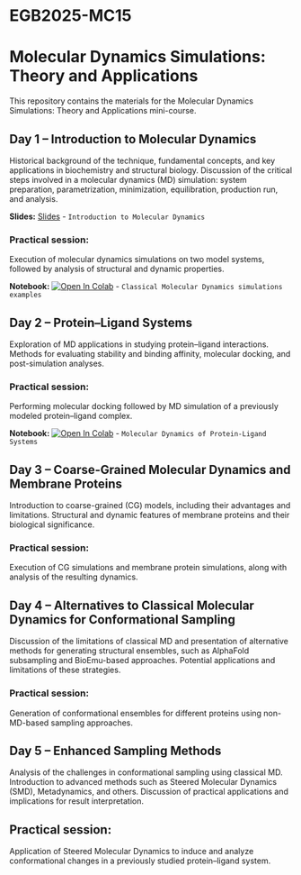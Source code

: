 # EGB2025-MC15

# Molecular Dynamics Simulations: Theory and Applications

This repository contains the materials for the Molecular Dynamics Simulations: Theory and Applications mini-course.

## Day 1 – Introduction to Molecular Dynamics
Historical background of the technique, fundamental concepts, and key applications in biochemistry and structural biology. Discussion of the critical steps involved in a molecular dynamics (MD) simulation: system preparation, parametrization, minimization, equilibration, production run, and analysis.

**Slides:** [Slides](https://github.com/cpedebos/EGB-MC15/raw/main/EGB_MC15_Aula_1_Introduction_to_MD.pdf)  - `Introduction to Molecular Dynamics`

### Practical session: 
Execution of molecular dynamics simulations on two model systems, followed by analysis of structural and dynamic properties.

**Notebook:** [![Open In Colab](https://colab.research.google.com/assets/colab-badge.svg)](https://colab.research.google.com/github/cpedebos/EGB-MC15/blob/main/CHARMM_GUI_EGB2025.ipynb)  - `Classical Molecular Dynamics simulations examples`

## Day 2 – Protein–Ligand Systems
Exploration of MD applications in studying protein–ligand interactions. Methods for evaluating stability and binding affinity, molecular docking, and post-simulation analyses.

### Practical session: 
Performing molecular docking followed by MD simulation of a previously modeled protein–ligand complex.

**Notebook:** [![Open In Colab](https://colab.research.google.com/assets/colab-badge.svg)](https://colab.research.google.com/github/cpedebos/EGB-MC15/blob/main/Protein_ligand_EGB.ipynb)  - `Molecular Dynamics of Protein-Ligand Systems`


## Day 3 – Coarse-Grained Molecular Dynamics and Membrane Proteins
Introduction to coarse-grained (CG) models, including their advantages and limitations. Structural and dynamic features of membrane proteins and their biological significance.

### Practical session: 
Execution of CG simulations and membrane protein simulations, along with analysis of the resulting dynamics.

## Day 4 – Alternatives to Classical Molecular Dynamics for Conformational Sampling
Discussion of the limitations of classical MD and presentation of alternative methods for generating structural ensembles, such as AlphaFold subsampling and BioEmu-based approaches. Potential applications and limitations of these strategies.

### Practical session: 
Generation of conformational ensembles for different proteins using non-MD-based sampling approaches.

## Day 5 – Enhanced Sampling Methods
Analysis of the challenges in conformational sampling using classical MD. Introduction to advanced methods such as Steered Molecular Dynamics (SMD), Metadynamics, and others. Discussion of practical applications and implications for result interpretation.

## Practical session: 
Application of Steered Molecular Dynamics to induce and analyze conformational changes in a previously studied protein–ligand system.
